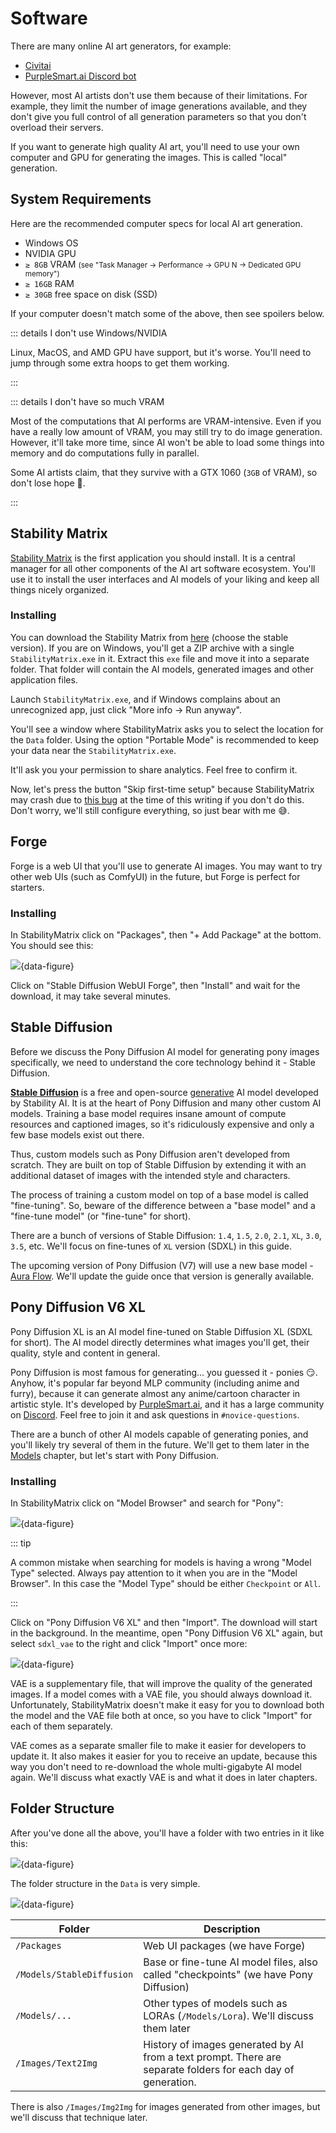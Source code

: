 <style>
.aura-flow        { background-image: url(/logos/aura-flow.png); }
.forge            { background-image: url(/logos/forge.svg); }
.nvidia           { background-image: url(/logos/nvidia.svg); }
.purplesmart-ai   { background-image: url(/logos/purplesmart-ai.ico); }
.stability-ai     { background-image: url(/logos/stability-ai.png); }
.stability-matrix { background-image: url(/logos/stability-matrix.ico); }
.windows          { background-image: url(/logos/windows.svg); }
</style>

# Software

There are many online AI art generators, for example:

-   [Civitai](https://civitai.com)
-   [PurpleSmart.ai Discord bot](http://discord.gg/94KqBcE)

However, most AI artists don't use them because of their limitations. For example, they limit the number of image generations available, and they don't give you full control of all generation parameters so that you don't overload their servers.

If you want to generate high quality AI art, you'll need to use your own computer and GPU for generating the images. This is called "local" generation.

## System Requirements

Here are the recommended computer specs for local AI art generation.

-   <i class="windows inline-logo"></i> Windows OS
-   <i class="nvidia inline-logo"></i> NVIDIA GPU
-   `≥ 8GB` VRAM <span style="font-size: smaller">(see "Task Manager -> Performance -> GPU N -> Dedicated GPU memory")</span>
-   `≥ 16GB` RAM
-   `≥ 30GB` free space on disk (SSD)

If your computer doesn't match some of the above, then see spoilers below.

::: details I don't use Windows/NVIDIA

Linux, MacOS, and AMD GPU have support, but it's worse. You'll need to jump through some extra hoops to get them working.

:::

::: details I don't have so much VRAM

Most of the computations that AI performs are VRAM-intensive. Even if you have a really low amount of VRAM, you may still try to do image generation. However, it'll take more time, since AI won't be able to load some things into memory and do computations fully in parallel.

Some AI artists claim, that they survive with a GTX 1060 (`3GB` of VRAM), so don't lose hope 🥹.

:::

## <i class="stability-matrix inline-logo"></i> Stability Matrix

[Stability Matrix](https://lykos.ai/) is the first application you should install. It is a central manager for all other components of the AI art software ecosystem. You'll use it to install the user interfaces and AI models of your liking and keep all things nicely organized.

### Installing

You can download the Stability Matrix from [here](https://lykos.ai/downloads) (choose the stable version). If you are on Windows, you'll get a ZIP archive with a single `StabilityMatrix.exe` in it. Extract this `exe` file and move it into a separate folder. That folder will contain the AI models, generated images and other application files.

Launch `StabilityMatrix.exe`, and if Windows complains about an unrecognized app, just click "More info -> Run anyway".

You'll see a window where StabilityMatrix asks you to select the location for the `Data` folder. Using the option "Portable Mode" is recommended to keep your data near the `StabilityMatrix.exe`.

It'll ask you your permission to share analytics. Feel free to confirm it.

Now, let's press the button "Skip first-time setup" because StabilityMatrix may crash due to [this bug](https://github.com/LykosAI/StabilityMatrix/issues/1078) at the time of this writing if you don't do this. Don't worry, we'll still configure everything, so just bear with me 😅.

## <i class="forge inline-logo"></i> Forge

Forge is a web UI that you'll use to generate AI images. You may want to try other web UIs (such as ComfyUI) in the future, but Forge is perfect for starters.

### Installing

In StabilityMatrix click on "Packages", then "+ Add Package" at the bottom. You should see this:

![](/software/sm-forge-package.png){data-figure}

Click on "Stable Diffusion WebUI Forge", then "Install" and wait for the download, it may take several minutes.

## <i class="stability-ai inline-logo"></i> Stable Diffusion

Before we discuss the Pony Diffusion AI model for generating pony images specifically, we need to understand the core technology behind it - Stable Diffusion.

[**Stable Diffusion**](https://stability.ai/stable-image) is a free and open-source [generative](https://en.wikipedia.org/wiki/Generative_artificial_intelligence) AI model developed by Stability AI. It is at the heart of Pony Diffusion and many other custom AI models. Training a base model requires insane amount of compute resources and captioned images, so it's ridiculously expensive and only a few base models exist out there.

Thus, custom models such as Pony Diffusion aren't developed from scratch. They are built on top of Stable Diffusion by extending it with an additional dataset of images with the intended style and characters.

The process of training a custom model on top of a base model is called "fine-tuning". So, beware of the difference between a "base model" and a "fine-tune model" (or "fine-tune" for short).

There are a bunch of versions of Stable Diffusion: `1.4`, `1.5`, `2.0`, `2.1`, `XL`, `3.0`, `3.5`, etc. We'll focus on fine-tunes of `XL` version (SDXL) in this guide.

The upcoming version of Pony Diffusion (V7) will use a new base model - <i class="aura-flow inline-logo"></i> [Aura Flow](https://fal.ai/models/fal-ai/aura-flow). We'll update the guide once that version is generally available.

## <i class="purplesmart-ai inline-logo"></i> Pony Diffusion V6 XL

Pony Diffusion XL is an AI model fine-tuned on Stable Diffusion XL (SDXL for short). The AI model directly determines what images you'll get, their quality, style and content in general.

Pony Diffusion is most famous for generating... you guessed it - ponies 😏. Anyhow, it's popular far beyond MLP community (including anime and furry), because it can generate almost any anime/cartoon character in artistic style. It's developed by [PurpleSmart.ai](https://purplesmart.ai/), and it has a large community on [Discord](https://purplesmart.ai/discord). Feel free to join it and ask questions in `#novice-questions`.

There are a bunch of other AI models capable of generating ponies, and you'll likely try several of them in the future. We'll get to them later in the [Models](./models) chapter, but let's start with Pony Diffusion.

### Installing

In StabilityMatrix click on "Model Browser" and search for "Pony":

![](/software/sm-pdxl-model.png){data-figure}

::: tip

A common mistake when searching for models is having a wrong "Model Type" selected. Always pay attention to it when you are in the "Model Browser". In this case the "Model Type" should be either `Checkpoint` or `All`.

:::

Click on "Pony Diffusion V6 XL" and then "Import". The download will start in the background. In the meantime, open "Pony Diffusion V6 XL" again, but select `sdxl_vae` to the right and click "Import" once more:

![](/software/sm-pdxl-vae.png){data-figure}

VAE is a supplementary file, that will improve the quality of the generated images. If a model comes with a VAE file, you should always download it. Unfortunately, StabilityMatrix doesn't make it easy for you to download both the model and the VAE file both at once, so you have to click "Import" for each of them separately.

VAE comes as a separate smaller file to make it easier for developers to update it. It also makes it easier for you to receive an update, because this way you don't need to re-download the whole multi-gigabyte AI model again. We'll discuss what exactly VAE is and what it does in later chapters.

## Folder Structure

After you've done all the above, you'll have a folder with two entries in it like this:

![](/software/sm-location-example.png){data-figure}

The folder structure in the `Data` is very simple.

![](/software/sm-folder-structure.png){data-figure}

| Folder                    | Description                                                                                                  |
| ------------------------- | ------------------------------------------------------------------------------------------------------------ |
| `/Packages`               | Web UI packages (we have Forge)                                                                              |
| `/Models/StableDiffusion` | Base or fine-tune AI model files, also called "checkpoints" (we have Pony Diffusion)                         |
| `/Models/...`             | Other types of models such as LORAs (`/Models/Lora`). We'll discuss them later                               |
| `/Images/Text2Img`        | History of images generated by AI from a text prompt. There are separate folders for each day of generation. |

There is also `/Images/Img2Img` for images generated from other images, but we'll discuss that technique later.
